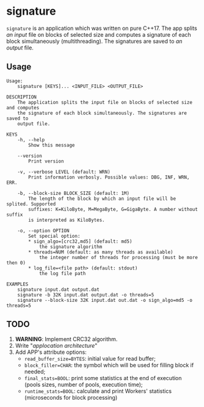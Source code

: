# signature

`signature` is an application which was written on pure C++17. The app splits
*an input* file on blocks of selected size and computes a signature of each
block simultaneously (multithreading). The signatures are saved to *an output*
file.



## Usage

```
Usage:
    signature [KEYS]... <INPUT_FILE> <OUTPUT_FILE>

DESCRIPTION
    The application splits the input file on blocks of selected size and computes
    the signature of each block simultaneously. The signatures are saved to
    output file.

KEYS
    -h, --help
        Show this message

    --version
        Print version

    -v, --verbose LEVEL (default: WRN)
        Print information verbosly. Possible values: DBG, INF, WRN, ERR.

    -b, --block-size BLOCK_SIZE (default: 1M)
        The length of the block by which an input file will be splited. Supported
        suffixes: K=KiloByte, M=MegaByte, G=GigaByte. A number without suffix
        is interpreted as KiloBytes.

    -o, --option OPTION
        Set special option:
        * sign_algo=[crc32,md5] (default: md5)
            the signature algorithm
        * threads=NUM (default: as many threads as available)
            the integer number of threads for processing (must be more then 0)
        * log_file=<file path> (default: stdout)
            the log file path

EXAMPLES
    signature input.dat output.dat
    signature -b 32K input.dat output.dat -o threads=5
    signature --block-size 32K input.dat out.dat -o sign_algo=md5 -o threads=5
```

## TODO

1. **WARNING**: Implement CRC32 algorithm.
2. Write "*applocation architecture*"
3. Add APP's attribute options:
   - `read_buffer_size=BYTES`: initial value for read buffer;
   - `block_filler=CHAR`: the symbol which will be used for filling block if
     needed;
   - `final_stats=BOOL`: print some statistics at the end of execution (pools
     sizes, number of pools, execution time);
   - `runtime_stats=BOOL`: calculate and print Workers' statistics
     (microseconds for block processing)

